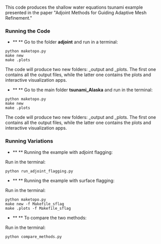 This code produces the shallow water equations tsunami example presented in the paper "Adjoint Methods for Guiding Adaptive Mesh Refinement." 


### Running the Code

* ** ** Go to the folder **adjoint** and run in a terminal:

```
python maketopo.py
make new
make .plots
```

The code will produce two new folders: _output and _plots. 
The first one contains all the output files, while the latter one contains the plots and interactive 
visualization apps.

* ** ** Go to the main folder **tsunami_Alaska** and run in the terminal:

```
python maketopo.py
make new
make .plots
```

The code will produce two new folders: _output and _plots. 
The first one contains all the output files, while the latter one contains the plots and interactive 
visualization apps.

### Running Variations

* ** ** Running the example with adjoint flagging:

Run in the terminal:

```
python run_adjoint_flagging.py
```

* ** ** Running the example with surface flagging:

Run in the terminal:

```
python maketopo.py
make new -f Makefile_sflag
make .plots -f Makefile_sflag
```

* ** ** To compare the two methods:

Run in the terminal:

```
python compare_methods.py
```